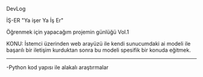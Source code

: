DevLog

İŞ-ER "Ya işer Ya İş Er"

Öğrenmek için yapacağım projemin günlüğü 
Vol.1

KONU: İstemci üzerinden web arayüzü  ile kendi sunucumdaki ai modeli ile başarılı bir iletişim kurduktan sonra bu modeli spesifik bir konuda eğitmek.



----------------------------------------------------------------------------------------------------------------------------------------------------------

-Python kod yapısı ile alakalı araştırmalar






